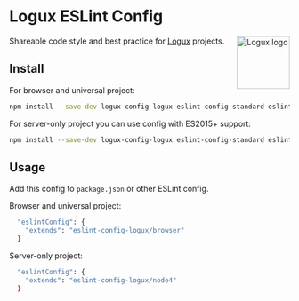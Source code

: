 # Logux ESLint Config

<img align="right" width="95" height="95" title="Logux logo"
     src="https://cdn.rawgit.com/logux/logux/master/logo.svg">

Shareable code style and best practice for [Logux] projects.

[Logux]: https://github.com/logux/logux

## Install

For browser and universal project:

```sh
npm install --save-dev logux-config-logux eslint-config-standard eslint-plugin-promise eslint-plugin-es5 eslint-plugin-standard eslint
```

For server-only project you can use config with ES2015+ support:

```sh
npm install --save-dev logux-config-logux eslint-config-standard eslint-plugin-promise eslint-plugin-es5 eslint-plugin-node eslint-plugin-standard eslint
```

## Usage

Add this config to `package.json` or other ESLint config.

Browser and universal project:

```sh
  "eslintConfig": {
    "extends": "eslint-config-logux/browser"
  }
```

Server-only project:

```sh
  "eslintConfig": {
    "extends": "eslint-config-logux/node4"
  }
```
